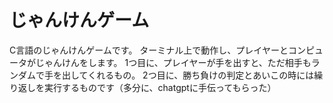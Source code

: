 # じゃんけんゲーム
C言語のじゃんけんゲームです。
ターミナル上で動作し、プレイヤーとコンピュータがじゃんけんをします。
1つ目に、プレイヤーが手を出すと、ただ相手もランダムで手を出してくれるもの。
2つ目に、勝ち負けの判定とあいこの時には繰り返しを実行するものです（多分に、chatgptに手伝ってもらった）
